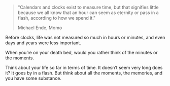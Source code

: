 >"Calendars and clocks exist to measure time, but that signifies little because we all know that an hour can seem as eternity or pass in a flash, according to how we spend it."
>
>Michael Ende, Momo

Before clocks, life was not measured so much in hours or minutes, and even days and years were less important.

When you’re on your death bed, would you rather think of the minutes or the moments.

Think about your life so far in terms of time. It doesn’t seem very long does it? It goes by in a flash. But think about all the moments, the memories, and you have some substance.
